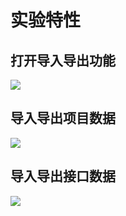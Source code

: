 # 实验特性

## 打开导入导出功能

![](https://cdn.nlark.com/yuque/0/2019/png/95383/1556087017130-d28c06f4-fc93-496a-8eec-ec5e6f1ce83d.png)

## 导入导出项目数据

![](https://cdn.nlark.com/yuque/0/2019/png/95383/1556087034370-c015c30c-3ffd-4c9a-8539-a3669ac31674.png)

## 导入导出接口数据

![](https://cdn.nlark.com/yuque/0/2019/png/95383/1556087047193-7f16c85f-f8e6-4adc-8665-fc62e74a55ea.png)

